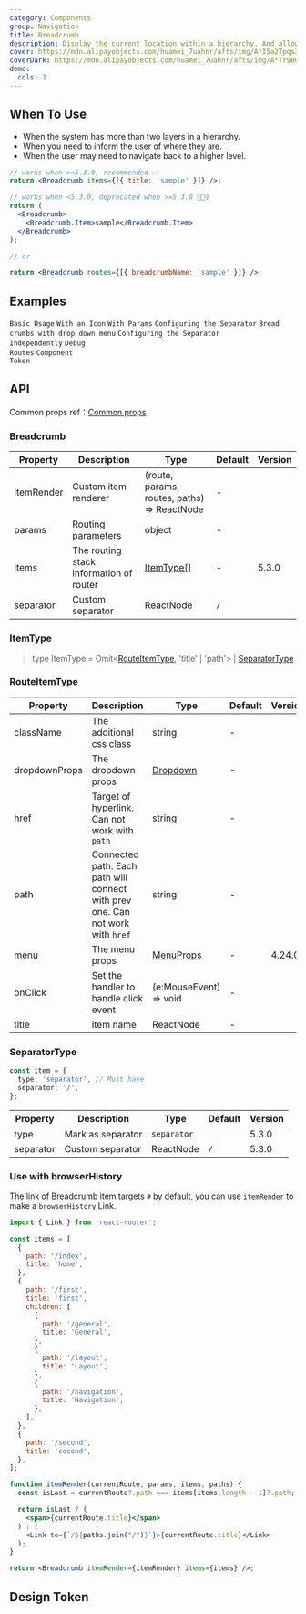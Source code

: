 ```yaml
---
category: Components
group: Navigation
title: Breadcrumb
description: Display the current location within a hierarchy. And allow going back to states higher up in the hierarchy.
cover: https://mdn.alipayobjects.com/huamei_7uahnr/afts/img/A*I5a2Tpqs3y0AAAAAAAAAAAAADrJ8AQ/original
coverDark: https://mdn.alipayobjects.com/huamei_7uahnr/afts/img/A*Tr90QKrE_LcAAAAAAAAAAAAADrJ8AQ/original
demo:
  cols: 2
---
```


## When To Use

- When the system has more than two layers in a hierarchy.
- When you need to inform the user of where they are.
- When the user may need to navigate back to a higher level.

```jsx
// works when >=5.3.0, recommended ✅
return <Breadcrumb items={[{ title: 'sample' }]} />;

// works when <5.3.0, deprecated when >=5.3.0 🙅🏻‍♀️
return (
  <Breadcrumb>
    <Breadcrumb.Item>sample</Breadcrumb.Item>
  </Breadcrumb>
);

// or

return <Breadcrumb routes={[{ breadcrumbName: 'sample' }]} />;
```

## Examples

<!-- prettier-ignore -->
<code src="./demo/basic.tsx">Basic Usage</code>
<code src="./demo/withIcon.tsx">With an Icon</code>
<code src="./demo/withParams.tsx">With Params</code>
<code src="./demo/separator.tsx">Configuring the Separator</code>
<code src="./demo/overlay.tsx">Bread crumbs with drop down menu</code>
<code src="./demo/separator-component.tsx">Configuring the Separator Independently</code>
<code src="./demo/debug-routes.tsx">Debug Routes</code>
<code src="./demo/component-token.tsx" debug>Component Token</code>

## API

Common props ref：[Common props](/docs/react/common-props)

### Breadcrumb

| Property | Description | Type | Default | Version |
| --- | --- | --- | --- | --- |
| itemRender | Custom item renderer | (route, params, routes, paths) => ReactNode | - |  |
| params | Routing parameters | object | - |  |
| items | The routing stack information of router | [ItemType\[\]](#ItemType) | - | 5.3.0 |
| separator | Custom separator | ReactNode | `/` |  |

### ItemType

> type ItemType = Omit<[RouteItemType](#RouteItemType), 'title' | 'path'> | [SeparatorType](#SeparatorType)

### RouteItemType

| Property | Description | Type | Default | Version |
| --- | --- | --- | --- | --- |
| className | The additional css class | string | - |  |
| dropdownProps | The dropdown props | [Dropdown](/components/dropdown) | - |  |
| href | Target of hyperlink. Can not work with `path` | string | - |  |
| path | Connected path. Each path will connect with prev one. Can not work with `href` | string | - |  |
| menu | The menu props | [MenuProps](/components/menu/#api) | - | 4.24.0 |
| onClick | Set the handler to handle click event | (e:MouseEvent) => void | - |  |
| title | item name | ReactNode | - |  |

### SeparatorType

```ts
const item = {
  type: 'separator', // Must have
  separator: '/',
};
```

| Property  | Description       | Type        | Default | Version |
| --------- | ----------------- | ----------- | ------- | ------- |
| type      | Mark as separator | `separator` |         | 5.3.0   |
| separator | Custom separator  | ReactNode   | `/`     | 5.3.0   |

### Use with browserHistory

The link of Breadcrumb item targets `#` by default, you can use `itemRender` to make a `browserHistory` Link.

```jsx
import { Link } from 'react-router';

const items = [
  {
    path: '/index',
    title: 'home',
  },
  {
    path: '/first',
    title: 'first',
    children: [
      {
        path: '/general',
        title: 'General',
      },
      {
        path: '/layout',
        title: 'Layout',
      },
      {
        path: '/navigation',
        title: 'Navigation',
      },
    ],
  },
  {
    path: '/second',
    title: 'second',
  },
];

function itemRender(currentRoute, params, items, paths) {
  const isLast = currentRoute?.path === items[items.length - 1]?.path;

  return isLast ? (
    <span>{currentRoute.title}</span>
  ) : (
    <Link to={`/${paths.join("/")}`}>{currentRoute.title}</Link>
  );
}

return <Breadcrumb itemRender={itemRender} items={items} />;
```

## Design Token

<ComponentTokenTable component="Breadcrumb"></ComponentTokenTable>
